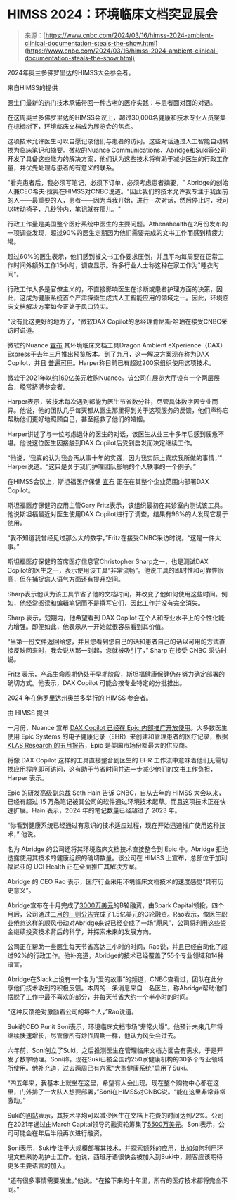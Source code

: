 <!--yml

类别：未分类

date: 2024-05-27 15:00:35

-->

# HIMSS 2024：环境临床文档突显展会

> 来源：[https://www.cnbc.com/2024/03/16/himss-2024-ambient-clinical-documentation-steals-the-show.html](https://www.cnbc.com/2024/03/16/himss-2024-ambient-clinical-documentation-steals-the-show.html)

2024年奥兰多佛罗里达的HIMSS大会参会者。

来自HIMSS的提供

医生们最新的热门技术承诺带回一种古老的医疗实践：与患者面对面的对话。

在这周奥兰多佛罗里达的HIMSS会议上，超过30,000名健康和技术专业人员聚集在棕榈树下，环境临床文档成为展览会的焦点。

这项技术允许医生可以自愿记录他们与患者的访问。这些对话通过人工智能自动转换为临床笔记和摘要。微软的Nuance Communications、Abridge和Suki等公司开发了具备这些能力的解决方案，他们认为这些技术将有助于减少医生的行政工作量，并优先处理与患者的有意义的联系。

"看完患者后，我必须写笔记，必须下订单，必须考虑患者摘要，" Abridge的创始人兼CEO希夫·拉奥在HIMSS对CNBC说道。"因此我们的技术允许我专注于我面前的人——最重要的人，患者——因为当我开始，进行一次对话，然后停止时，我可以转动椅子，几秒钟内，笔记就在那儿。"

行政工作量是美国整个医疗系统中医生的主要问题。Athenahealth在2月份发布的一项调查发现，超过90%的医生定期因为他们需要完成的文书工作而感到精疲力竭。

超过60%的医生表示，他们感到被文书工作要求压倒，并且平均每周要在正常工作时间外额外工作15小时，调查显示。许多行业人士称这种在家工作为"睡衣时间"。

行政工作大多是官僚主义的，不直接影响医生在诊断或患者护理方面的决策，因此，这成为健康系统首个严肃探索生成式人工智能应用的领域之一。因此，环境临床文档解决方案如今正处于风口浪尖。

"没有比这更好的地方了，"微软DAX Copilot的总经理肯尼斯·哈珀在接受CNBC采访时说道。

微软的Nuance [宣布](https://www.cnbc.com/2023/03/20/microsoft-nuance-announce-clinical-notes-application-powered-by-openai.html) 其环境临床文档工具Dragon Ambient eXperience（DAX）Express于去年三月推出预览版本。到了九月，这一解决方案现在称为DAX Copilot，并且 [普遍可用](https://news.nuance.com/2023-09-27-Nuance-Announces-the-General-Availability-of-Dragon-Ambient-eXperience-Copilot-to-Further-Improve-Healthcare-Experiences,-Outcomes,-and-Efficiency)。Harper称目前已有超过200家组织使用这项技术。

微软于2021年以约[160亿美元](https://www.cnbc.com/2021/04/12/microsoft-buys-nuance-communications-in-16-billion-deal.html)收购Nuance。该公司在展览大厅设有一个两层展台，经常挤满参会者。

Harper表示，该技术每次遇到都能为医生节省数分钟，尽管具体数字因专业而异。他说，他的团队几乎每天都从医生那里得到关于这项服务的反馈，他们声称它帮助他们更好地照顾自己，甚至拯救了他们的婚姻。

Harper讲述了与一位考虑退休的医生的对话，该医生从业三十多年后感到疲惫不堪。他说这位医生因接触到DAX Copilot后受到启发而决定继续工作。

“他说，‘我真的认为我会再从事十年的实践，因为我实际上喜欢我所做的事情，’” Harper说道。“这只是关于我们护理团队影响的个人轶事的一个例子。”

在HIMSS会议上，斯坦福医疗保健 [宣布](https://news.nuance.com/2024-03-11-DAX-Copilot-to-Automate-the-Creation-of-Clinical-Documentation,-Reduce-Physician-Burnout,-and-Expand-Access-to-Care-Deployed-Enterprise-Wide-at-Stanford-Health-Care) 正在在其整个企业范围内部署DAX Copilot。

斯坦福医疗保健的应用主管Gary Fritz表示，该组织最初在其诊室内测试该工具。他说斯坦福最近对医生使用DAX Copilot进行了调查，结果有96%的人发现它易于使用。

“我不知道我曾经见过那么大的数字，”Fritz在接受CNBC采访时说。“这是一件大事。”

斯坦福医疗保健的首席医疗信息官Christopher Sharp之一，也是测试DAX Copilot的医生之一，表示使用该工具“非常流畅”。他说工具的即时性和可靠性很高，但在捕捉病人语气方面还有提升空间。

Sharp表示他认为该工具节省了他的文档时间，并改变了他如何使用这些时间。例如，他经常阅读和编辑笔记而不是撰写它们，因此工作并没有完全消失。

Sharp 表示，短期内，他希望看到 DAX Copilot 在个人和专业水平上的个性化能力增强。即便如此，他表示从一开始就很容易看到其价值。

“当第一份文件返回给您，并且您看到您自己的话和患者自己的话以可用的方式直接反映回来时，我会说从那一刻起，您就被吸引了，” Sharp 在接受 CNBC 采访时说。

Fritz 表示，产品生命周期仍处于早期阶段，斯坦福健康保健仍在努力确定部署的确切方式。他表示，DAX Copilot 可能会按专业特定的分批推出。

2024 年在佛罗里达州奥兰多举行的 HIMSS 参会者。

由 HIMSS 提供

一月份，Nuance 宣布 [DAX Copilot 已经在 Epic 内部推广开放使用](https://news.nuance.com/2024-01-18-Nuance-Announces-General-Availability-of-DAX-Copilot-Embedded-in-Epic,-Transforming-Healthcare-Experiences-with-Automated-Clinical-Documentation)。大多数医生使用 Epic Systems 的电子健康记录（EHR）来创建和管理患者的医疗记录，根据 [KLAS Research 的五月报告](https://klasresearch.com/article/current-trends-in-us-hospital-emr-market-share/1022)，Epic 是美国市场份额最大的供应商。

将像 DAX Copilot 这样的工具直接整合到医生的 EHR 工作流中意味着他们无需切换应用程序即可访问，这有助于节省时间并进一步减少他们的文书工作负担，Harper 表示。

Epic 的研发高级副总裁 Seth Hain 告诉 CNBC，自从去年的 HIMSS 大会以来，已经有超过 15 万条笔记被其公司的软件通过环境技术起草。而且这项技术正在快速扩展。Hain 表示，2024 年的笔记数量已经超过了 2023 年。

“你看到健康系统已经通过有意识的技术适应过程，现在开始迅速推广使用这种技术，” 他说。

名为 Abridge 的公司还将其环境临床文档技术直接整合到 Epic 中。Abridge 拒绝透露使用其技术的健康组织的确切数量。该公司在 HIMSS 上宣布，总部位于加利福尼亚的 UCI Health 正在全面推广其解决方案。

Abridge 的 CEO Rao 表示，医疗行业采用环境临床文档技术的速度感觉“具有历史意义”。

Abridge宣布在十月完成了[3000万美元](https://www.businesswire.com/news/home/20231026850279/en/Abridge-raises-30M-to-Accelerate-Adoption-of-its-Proven-Generative-AI-Solution-across-U.S.-Healthcare-Systems)的B轮融资，由Spark Capital领投，四个月后，公司通过[二月的一则公告](https://www.abridge.com/press-release/series-c-150)完成了1.5亿美元的C轮融资。Rao表示，像医生职业倦怠这样的顺风带动对Abridge来说已经变成了一场“飓风”，公司将利用这些资金继续投资技术背后的科学，并探索未来的发展方向。

公司正在帮助一些医生每天节省高达三小时的时间，Rao说，并且已经自动化了超过92%的行政工作。他补充道，Abridge的技术已经覆盖了55个专业领域和14种语言。

Abridge在Slack上设有一个名为“爱的故事”的频道，CNBC查看过，团队在此分享他们技术收到的积极反馈。本周的一条消息来自一名医生，称Abridge帮助他们摆脱了工作中最不喜欢的部分，并每天节省大约一个半小时的时间。

“这种反馈绝对激励着公司的每个人，”Rao说道。

Suki的CEO Punit Soni表示，环境临床文档市场“非常火爆”。他预计未来几年将继续快速增长，尽管像所有炒作周期一样，他认为风头会过去。

六年前，Soni创立了Suki，之后推测医生在管理临床文档方面会有需求，于是开发了数字助理。Soni称，现在Suki已被全国约250家健康机构的30多个专业领域所使用。他补充道，过去两周已有六家“大型健康系统”启用了Suki。

“四五年来，我基本上就坐在这里，希望有人会出现。现在整个购物中心都在这里，门外排了一大队人想要部署，”Soni在HIMSS对CNBC说。“能在这里非常非常激动。”

Suki的[网站](https://www.suki.ai/happy-doctors/)表示，其技术平均可以减少医生在文档上花费的时间达到72%。公司在2021年通过由March Capital领导的融资轮筹集了[5500万美元](https://www.suki.ai/news/suki-announces-55-million-series-c-funding-round/)。Soni表示，公司可能会在年后半段再次进行融资。

Soni表示，Suki专注于大规模部署其技术，并探索额外的应用，比如如何利用环境文档来协助护士工作。他说，西班牙语很快会被加入到Suki中，顾客应该期待更多主要语言的加入。

“还有很多事情需要发生，”他说。“在接下来的十年里，所有的医疗技术都将完全不同。”
